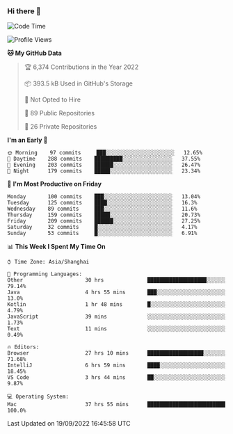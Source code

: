 ### Hi there 👋

<!--
**qbosen/qbosen** is a ✨ _special_ ✨ repository because its `README.md` (this file) appears on your GitHub profile.

Here are some ideas to get you started:

- 🔭 I’m currently working on ...
- 🌱 I’m currently learning ...
- 👯 I’m looking to collaborate on ...
- 🤔 I’m looking for help with ...
- 💬 Ask me about ...
- 📫 How to reach me: ...
- 😄 Pronouns: ...
- ⚡ Fun fact: ...
-->

<!--START_SECTION:waka-->
![Code Time](http://img.shields.io/badge/Code%20Time-979%20hrs%2031%20mins-blue)

![Profile Views](http://img.shields.io/badge/Profile%20Views-16-blue)

**🐱 My GitHub Data** 

> 🏆 6,374 Contributions in the Year 2022
 > 
> 📦 393.5 kB Used in GitHub's Storage 
 > 
> 🚫 Not Opted to Hire
 > 
> 📜 89 Public Repositories 
 > 
> 🔑 26 Private Repositories  
 > 
**I'm an Early 🐤** 

```text
🌞 Morning    97 commits     ███░░░░░░░░░░░░░░░░░░░░░░   12.65% 
🌆 Daytime    288 commits    █████████░░░░░░░░░░░░░░░░   37.55% 
🌃 Evening    203 commits    ██████░░░░░░░░░░░░░░░░░░░   26.47% 
🌙 Night      179 commits    █████░░░░░░░░░░░░░░░░░░░░   23.34%

```
📅 **I'm Most Productive on Friday** 

```text
Monday       100 commits    ███░░░░░░░░░░░░░░░░░░░░░░   13.04% 
Tuesday      125 commits    ████░░░░░░░░░░░░░░░░░░░░░   16.3% 
Wednesday    89 commits     ███░░░░░░░░░░░░░░░░░░░░░░   11.6% 
Thursday     159 commits    █████░░░░░░░░░░░░░░░░░░░░   20.73% 
Friday       209 commits    ██████░░░░░░░░░░░░░░░░░░░   27.25% 
Saturday     32 commits     █░░░░░░░░░░░░░░░░░░░░░░░░   4.17% 
Sunday       53 commits     █░░░░░░░░░░░░░░░░░░░░░░░░   6.91%

```


📊 **This Week I Spent My Time On** 

```text
⌚︎ Time Zone: Asia/Shanghai

💬 Programming Languages: 
Other                    30 hrs              ███████████████████░░░░░░   79.14% 
Java                     4 hrs 55 mins       ███░░░░░░░░░░░░░░░░░░░░░░   13.0% 
Kotlin                   1 hr 48 mins        █░░░░░░░░░░░░░░░░░░░░░░░░   4.79% 
JavaScript               39 mins             ░░░░░░░░░░░░░░░░░░░░░░░░░   1.73% 
Text                     11 mins             ░░░░░░░░░░░░░░░░░░░░░░░░░   0.49%

🔥 Editors: 
Browser                  27 hrs 10 mins      ██████████████████░░░░░░░   71.68% 
IntelliJ                 6 hrs 59 mins       ████░░░░░░░░░░░░░░░░░░░░░   18.45% 
VS Code                  3 hrs 44 mins       ██░░░░░░░░░░░░░░░░░░░░░░░   9.87%

💻 Operating System: 
Mac                      37 hrs 55 mins      █████████████████████████   100.0%

```


 Last Updated on 19/09/2022 16:45:58 UTC
<!--END_SECTION:waka-->
